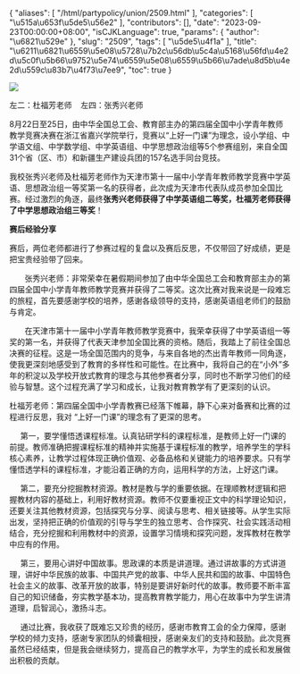 {
    "aliases": [
        "/html/partypolicy/union/2509.html"
    ],
    "categories": [
        "\u515a\u653f\u5de5\u56e2"
    ],
    "contributors": [],
    "date": "2023-09-23T00:00:00+08:00",
    "isCJKLanguage": true,
    "params": {
        "author": "\u6821\u529e"
    },
    "slug": "2509",
    "tags": [
        "\u5de5\u4f1a"
    ],
    "title": "\u6211\u6821\u6559\u5e08\u5728\u7b2c\u56db\u5c4a\u5168\u56fd\u4e2d\u5c0f\u5b66\u9752\u5e74\u6559\u5e08\u6559\u5b66\u7ade\u8d5b\u4e2d\u559c\u83b7\u4f73\u7ee9",
    "toc": true
}

![](https://cdn.tfls.online/mirror/full/034ba258d09b8bb8bf51d0cce0b411eaf4d3bbc6.jpg)




  





左二：杜福芳老师    左四：张秀兴老师







  





 8月22日至25日，由中华全国总工会、教育部主办的第四届全国中小学青年教师教学竞赛决赛在浙江省嘉兴学院举行，竞赛以“上好一门课”为理念，设小学组、中学语文组、中学数学组、中学英语组、中学思想政治组等5个参赛组别，来自全国31个省（区、市）和新疆生产建设兵团的157名选手同台竞技。




 我校张秀兴老师及杜福芳老师作为天津市第十一届中小学青年教师教学竞赛中学英语、思想政治组一等奖第一名的获得者，此次成为天津市代表队成员参加全国比赛。经过激烈的角逐，最终**张秀兴老师获得了中学英语组二等奖，杜福芳老师获得了中学思想政治组三等奖**！




**赛后经验分享**




  





 赛后，两位老师都进行了参赛过程的复盘以及赛后反思，不仅带回了好成绩，更是把宝贵经验带了回来。




       张秀兴老师：非常荣幸在暑假期间参加了由中华全国总工会和教育部主办的第四届全国中小学青年教师教学竞赛并获得了二等奖。这次比赛对我来说是一段难忘的旅程，首先要感谢学校的培养，感谢各级领导的支持，感谢英语组老师们的鼓励与肯定。




        在天津市第十一届中小学青年教师教学竞赛中，我荣幸获得了中学英语组一等奖的第一名，并获得了代表天津参加全国比赛的资格。随后，我踏上了前往全国总决赛的征程。这是一场全国范围内的竞争，与来自各地的杰出青年教师一同角逐，使我更深刻地感受到了教育的多样性和可能性。在比赛中，我将自己的在“小外”多年的积淀以及学校开放式教育的理念与其他参赛者分享，同时也不断学习他们的经验与智慧。这个过程充满了学习和成长，让我对教育教学有了更深刻的认识。




  





  





杜福芳老师：第四届全国中小学青教赛已经落下帷幕，静下心来对备赛和比赛的过程进行反思，我对 “上好一门课”的理念有了更深的思考。




      第一，要学懂悟透课程标准。认真钻研学科的课程标准，是教师上好一门课的前提。教师准确把握课程标准的精神并实施基于课程标准的教学，培养学生的学科核心素养，让教学过程体现正确价值观、必备品格和关键能力的培养要求。只有学懂悟透学科的课程标准，才能沿着正确的方向，运用科学的方法，上好这门课。




      第二，要充分挖掘教材资源。教材是教与学的重要依据。在理顺教材逻辑和把握教材内容的基础上，利用好教材资源。教师不仅要重视正文中的科学理论知识，还要关注其他教材资源，包括探究与分享、阅读与思考、相关链接等。从学生实际出发，坚持把正确的价值观的引导与学生的独立思考、合作探究、社会实践活动相结合，充分挖掘和利用教材中的资源，设置学习情境和探究问题，发挥教材在教学中应有的作用。




      第三，要用心讲好中国故事。思政课的本质是讲道理。通过讲故事的方式讲道理，讲好中华民族的故事、中国共产党的故事、中华人民共和国的故事、中国特色社会主义的故事、改革开放的故事，特别是要讲好新时代的故事。教师要不断丰富自己的知识储备，夯实教学基本功，提高教育教学能力，用心在故事中为学生讲清道理，启智润心，激扬斗志。




      通过比赛，我收获了既难忘又珍贵的经历，感谢市教育工会的全力保障，感谢学校的倾力支持，感谢专家团队的倾囊相授，感谢亲友们的支持和鼓励。此次竞赛虽然已经结束，但是我会继续努力，提高自己的教学水平，为学生的成长和发展做出积极的贡献。




  





  



